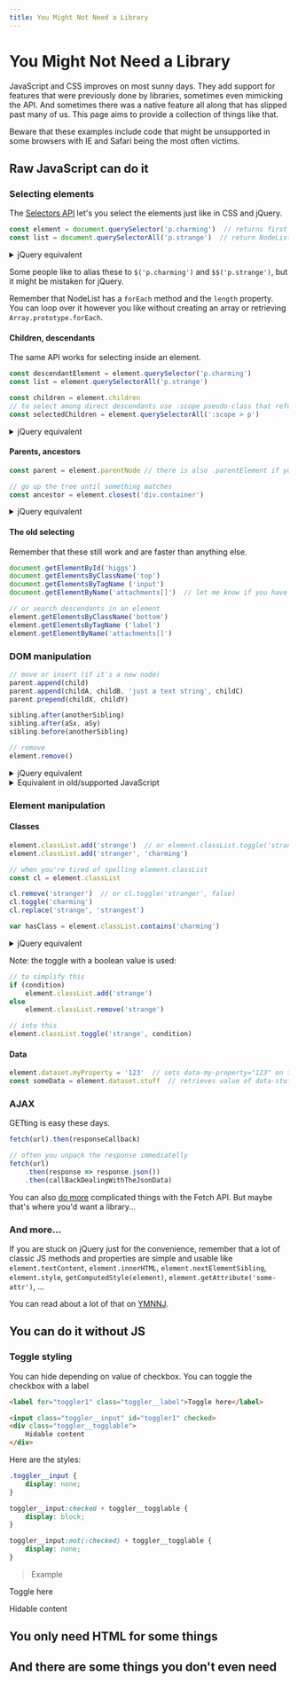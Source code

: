 ```yaml
---
title: You Might Not Need a Library
---
```


<style>
	.comparison {
		display: grid;
	}
</style>

# You Might Not Need a Library

JavaScript and CSS improves on most sunny days. They add support for features that were previously done by libraries, sometimes even mimicking the API. And sometimes there was a native feature all along that has slipped past many of us. This page aims to provide a collection of things like that.

Beware that these examples include code that might be unsupported in some browsers with IE and Safari being the most often victims.

## Raw JavaScript can do it

### Selecting elements

The [Selectors API](https://developer.mozilla.org/en-US/docs/Web/API/Document_object_model/Locating_DOM_elements_using_selectors) let's you select the elements just like in CSS and jQuery.

```javascript
const element = document.querySelector('p.charming')  // returns first match
const list = document.querySelectorAll('p.strange')  // return NodeList
```

<details>
	<summary>jQuery equivalent</summary><p>
	```javascript
	const element = $('p.charming').first()
	const list = $('p.charming')
	```
	Note: the jQuery examples end up with a jQuery object not a raw element or NodeList so they are technically not equivalent. But it seemed silly to add `[0]` as that's not used if you actually work with jQuery.
</details>

Some people like to alias these to `$('p.charming')` and `$$('p.strange')`, but it might be mistaken for jQuery.

Remember that NodeList has a `forEach` method and the `length` property. You can loop over it however you like without creating an array or retrieving `Array.prototype.forEach`.

#### Children, descendants

The same API works for selecting inside an element.

```javascript
const descendantElement = element.querySelector('p.charming')
const list = element.querySelectorAll('p.strange')

const children = element.children
// to select among direct descendants use :scope pseudo-class that refers to element
const selectedChildren = element.querySelectorAll(':scope > p')
```

<details>
	<summary>jQuery equivalent</summary><p>
	```javascript
	const childElement = $(element).find('p.charming').first()
	const list = $(element).find('p.strange')
	const children = $(element).children()
	const selectedChildren = $(element).children('p')
	```
</details>


#### Parents, ancestors

```javascript
const parent = element.parentNode // there is also .parentElement if you want to get confused

// go up the tree until something matches
const ancestor = element.closest('div.container')
```

<details>
	<summary>jQuery equivalent</summary><p>
	```javascript
	const parent = $(element).parent()
	const ancestor = $(element).closest('div.container')
	```
</details>


#### The old selecting

Remember that these still work and are faster than anything else.

```javascript
document.getElementById('higgs')
document.getElementsByClassName('top')
document.getElementsByTagName ('input')
document.getElementByName('attachments[]')  // let me know if you have ever used this

// or search descendants in an element
element.getElementsByClassName('bottom')
element.getElementsByTagName ('label')
element.getElementByName('attachments[]')
```

### DOM manipulation

```javascript
// move or insert (if it's a new node)
parent.append(child)
parent.append(childA, childB, 'just a text string', childC)
parent.prepend(childX, childY)

sibling.after(anotherSibling)
sibling.after(aSx, aSy)
sibling.before(anotherSibling)

// remove
element.remove()
```

<details>
	<summary>jQuery equivalent</summary><p>
	```javascript
	$(parent).append(child) // or $(child).appendTo(parent)
	$(parent).append(childA, childB, 'just a text string', childC)
	$(parent).prepend(childX, childY) // $([childX,childY]).prependTo(parent)

	$(sibling).after(anotherSibling) // or $(anotherSibling).insertAfter(sibling)
	$(sibling).after(aSx, aSy) // or $([aSx, aSy]).insertBefore(sibling)
	$(sibling).before(anotherSibling) // or $(anotherSibling).insertBefore(sibling)

	$(element).remove()
	```
</details>

<details>
	<summary>Equivalent in old/supported JavaScript</summary><p>
	```javascript
	parent.appendChild(child) // can't insert many at once
	parent.insertBefore(child, null)  // yup, this is how you prepended

	parent.insertAfter(newSibling, sibling)
	parent.insertBefore(newSibling, sibling)

	element.parentNode.removeChild(element)
	```
</details>


### Element manipulation

#### Classes

```javascript
element.classList.add('strange')  // or element.classList.toggle('strange', true)
element.classList.add('stranger', 'charming')

// when you're tired of spelling element.classList
const cl = element.classList

cl.remove('stranger')  // or cl.toggle('stranger', false)
cl.toggle('charming')
cl.replace('strange', 'strangest')

var hasClass = element.classList.contains('charming')
```

<details>
	<summary>jQuery equivalent</summary><p>
	```javascript
	$(element).addClass('strange') // or $(element).toggleClass('strange', true)
	$(element).addClass('stranger charming')

	// when you're tired of spelling $(element)
	const el = $(element)

	el.removeClass('stranger')  // or el.toggleClass('stranger', false)
	el.toggleClass('charming')
	el.switchClass('strange', 'strangest')

	var hasClass = el.hasClass('charming')
	```
</details>

Note: the toggle with a boolean value is used:

```javascript
// to simplify this
if (condition)
	element.classList.add('strange')
else
	element.classList.remove('strange')

// into this
element.classList.toggle('strange', condition)
```

#### Data

```javascript
element.dataset.myProperty = '123'  // sets data-my-property="123" on the element
const someData = element.dataset.stuff  // retrieves value of data-stuff attribute
```

### AJAX

GETting is easy these days.

```javascript
fetch(url).then(responseCallback)

// often you unpack the response immediatelly
fetch(url)
	.then(response => response.json())
	.then(callBackDealingWithTheJsonData)
```

You can also [do more](https://developer.mozilla.org/en-US/docs/Web/API/Fetch_API/Using_Fetch) complicated things with the Fetch API. But maybe that's where you'd want a library...

### And more...

If you are stuck on jQuery just for the convenience, remember that a lot of classic JS methods and properties are simple and usable like `element.textContent`, `element.innerHTML`, `element.nextElementSibling`, `element.style`, `getComputedStyle(element)`, `element.getAttribute('some-attr')`, ...

You can read about a lot of that on [YMNNJ](http://youmightnotneedjquery.com/).

## You can do it without JS

### Toggle styling

You can hide depending on value of checkbox. You can toggle the checkbox with a label
```html
<label for="toggler1" class="toggler__label">Toggle here</label>

<input class="toggler__input" id="toggler1" checked>
<div class="toggler__togglable">
	Hidable content
</div>
```

Here are the styles:

```css
.toggler__input {
	display: none;
}

toggler__input:checked + toggler__togglable {
	display: block;
}

toggler__input:not(:checked) + toggler__togglable {
	display: none;
}
```

> Example

<style>
.toggler__input {
	display: none;
}

toggler__input:checked + toggler__togglable {
	display: block;
}

toggler__input:not(:checked) + toggler__togglable {
	display: none;
}
</style>

<label for="toggler1" class="toggler__label">Toggle here</label>

<input class="toggler__input" id="toggler1" checked>
<div class="toggler__togglable">
	Hidable content
</div>


## You only need HTML for some things

## And there are some things you don't even need
